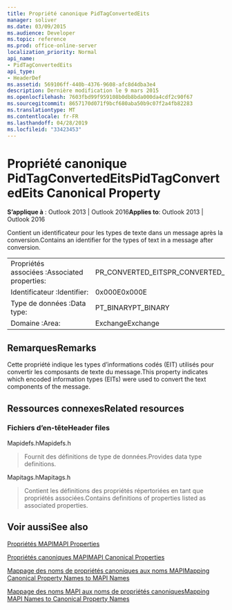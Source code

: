 ```yaml
---
title: Propriété canonique PidTagConvertedEits
manager: soliver
ms.date: 03/09/2015
ms.audience: Developer
ms.topic: reference
ms.prod: office-online-server
localization_priority: Normal
api_name:
- PidTagConvertedEits
api_type:
- HeaderDef
ms.assetid: 569106ff-440b-4376-9608-afc8d4dba3e4
description: Dernière modification le 9 mars 2015
ms.openlocfilehash: 7603fbd99f959108b0db8bda000da4cdf2c90f67
ms.sourcegitcommit: 8657170d071f9bcf680aba50b9c07f2a4fb82283
ms.translationtype: MT
ms.contentlocale: fr-FR
ms.lasthandoff: 04/28/2019
ms.locfileid: "33423453"
---
```

# <a name="pidtagconvertedeits-canonical-property"></a><span data-ttu-id="be98a-103">Propriété canonique PidTagConvertedEits</span><span class="sxs-lookup"><span data-stu-id="be98a-103">PidTagConvertedEits Canonical Property</span></span>

  
  
<span data-ttu-id="be98a-104">**S’applique à** : Outlook 2013 | Outlook 2016</span><span class="sxs-lookup"><span data-stu-id="be98a-104">**Applies to**: Outlook 2013 | Outlook 2016</span></span> 
  
<span data-ttu-id="be98a-105">Contient un identificateur pour les types de texte dans un message après la conversion.</span><span class="sxs-lookup"><span data-stu-id="be98a-105">Contains an identifier for the types of text in a message after conversion.</span></span>
  
|||
|:-----|:-----|
|<span data-ttu-id="be98a-106">Propriétés associées :</span><span class="sxs-lookup"><span data-stu-id="be98a-106">Associated properties:</span></span>  <br/> |<span data-ttu-id="be98a-107">PR_CONVERTED_EITS</span><span class="sxs-lookup"><span data-stu-id="be98a-107">PR_CONVERTED_EITS</span></span>  <br/> |
|<span data-ttu-id="be98a-108">Identificateur :</span><span class="sxs-lookup"><span data-stu-id="be98a-108">Identifier:</span></span>  <br/> |<span data-ttu-id="be98a-109">0x000E</span><span class="sxs-lookup"><span data-stu-id="be98a-109">0x000E</span></span>  <br/> |
|<span data-ttu-id="be98a-110">Type de données :</span><span class="sxs-lookup"><span data-stu-id="be98a-110">Data type:</span></span>  <br/> |<span data-ttu-id="be98a-111">PT_BINARY</span><span class="sxs-lookup"><span data-stu-id="be98a-111">PT_BINARY</span></span>  <br/> |
|<span data-ttu-id="be98a-112">Domaine :</span><span class="sxs-lookup"><span data-stu-id="be98a-112">Area:</span></span>  <br/> |<span data-ttu-id="be98a-113">Exchange</span><span class="sxs-lookup"><span data-stu-id="be98a-113">Exchange</span></span>  <br/> |
   
## <a name="remarks"></a><span data-ttu-id="be98a-114">Remarques</span><span class="sxs-lookup"><span data-stu-id="be98a-114">Remarks</span></span>

<span data-ttu-id="be98a-115">Cette propriété indique les types d’informations codés (EIT) utilisés pour convertir les composants de texte du message.</span><span class="sxs-lookup"><span data-stu-id="be98a-115">This property indicates which encoded information types (EITs) were used to convert the text components of the message.</span></span>
  
## <a name="related-resources"></a><span data-ttu-id="be98a-116">Ressources connexes</span><span class="sxs-lookup"><span data-stu-id="be98a-116">Related resources</span></span>

### <a name="header-files"></a><span data-ttu-id="be98a-117">Fichiers d’en-tête</span><span class="sxs-lookup"><span data-stu-id="be98a-117">Header files</span></span>

<span data-ttu-id="be98a-118">Mapidefs.h</span><span class="sxs-lookup"><span data-stu-id="be98a-118">Mapidefs.h</span></span>
  
> <span data-ttu-id="be98a-119">Fournit des définitions de type de données.</span><span class="sxs-lookup"><span data-stu-id="be98a-119">Provides data type definitions.</span></span>
    
<span data-ttu-id="be98a-120">Mapitags.h</span><span class="sxs-lookup"><span data-stu-id="be98a-120">Mapitags.h</span></span>
  
> <span data-ttu-id="be98a-121">Contient les définitions des propriétés répertoriées en tant que propriétés associées.</span><span class="sxs-lookup"><span data-stu-id="be98a-121">Contains definitions of properties listed as associated properties.</span></span>
    
## <a name="see-also"></a><span data-ttu-id="be98a-122">Voir aussi</span><span class="sxs-lookup"><span data-stu-id="be98a-122">See also</span></span>



[<span data-ttu-id="be98a-123">Propriétés MAPI</span><span class="sxs-lookup"><span data-stu-id="be98a-123">MAPI Properties</span></span>](mapi-properties.md)
  
[<span data-ttu-id="be98a-124">Propriétés canoniques MAPI</span><span class="sxs-lookup"><span data-stu-id="be98a-124">MAPI Canonical Properties</span></span>](mapi-canonical-properties.md)
  
[<span data-ttu-id="be98a-125">Mappage des noms de propriétés canoniques aux noms MAPI</span><span class="sxs-lookup"><span data-stu-id="be98a-125">Mapping Canonical Property Names to MAPI Names</span></span>](mapping-canonical-property-names-to-mapi-names.md)
  
[<span data-ttu-id="be98a-126">Mappage des noms MAPI aux noms de propriétés canoniques</span><span class="sxs-lookup"><span data-stu-id="be98a-126">Mapping MAPI Names to Canonical Property Names</span></span>](mapping-mapi-names-to-canonical-property-names.md)

